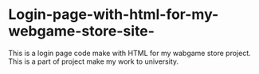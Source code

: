 # Login-page-with-html-for-my-webgame-store-site-
This is a login page code make with HTML for my wabgame store project. This is a part of project make my  work to university. 
